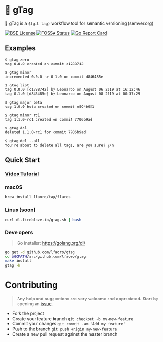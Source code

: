 # 🐾 gTag

🐾 gTag is a `$(git tag)` workflow tool for semantic versioning (semver.org)

[![BSD License](https://img.shields.io/badge/license-BSD-blue.svg?style=flat)](LICENSE) 
[![FOSSA Status](https://app.fossa.io/api/projects/git%2Bgithub.com%2Flfaoro%2Fgtag.svg?type=shield)](https://app.fossa.io/projects/git%2Bgithub.com%2Flfaoro%2Fgtag?ref=badge_shield)
[![Go Report Card](https://goreportcard.com/badge/github.com/lfaoro/gtag)](https://goreportcard.com/report/github.com/lfaoro/flares)

## Examples
```shell script
$ gtag zero
tag 0.0.0 created on commit c1788742

$ gtag minor
incremented 0.0.0 -> 0.1.0 on commit d846485e

$ gtag list
tag 0.0.0 [c1788742] by Leonardo on August 06 2019 at 16:12:46
tag 0.1.0 [d846485e] by Leonardo on August 08 2019 at 00:37:29

$ gtag major beta
tag 1.0.0-beta created on commit e894b051

$ gtag minor rc1
tag 1.1.0-rc1 created on commit 7706b9ad

$ gtag del
deleted 1.1.0-rc1 for commit 7706b9ad

$ gtag del --all
You're about to delete all tags, are you sure? y/n
```

## Quick Start

### [Video Tutorial](https://asciinema.org/a/261318)

### macOS
```bash
brew install lfaoro/tap/flares
```

### Linux (soon)
```bash
curl dl.fireblaze.io/gtag.sh | bash
```

### Developers
> Go installer: https://golang.org/dl/
```bash
go get -d github.com/lfaoro/gtag
cd $GOPATH/src/github.com/lfaoro/gtag
make install
gtag -h
```

# Contributing

> Any help and suggestions are very welcome and appreciated. Start by opening an [issue](https://github.com/lfaoro/flares/issues/new).

- Fork the project
- Create your feature branch `git checkout -b my-new-feature`
- Commit your changes `git commit -am 'Add my feature'`
- Push to the branch `git push origin my-new-feature`
- Create a new pull request against the master branch

